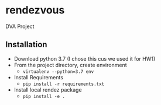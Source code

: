 # rendezvous
DVA Project
## Installation
- Download python 3.7 (I chose this cus we used it for HW1)
- From the project directory, create environment
    - `virtualenv --python=3.7 env`
- Install Requirements
    - `pip install -r requirements.txt`
- Install local rendez package
    - `pip install -e .`
